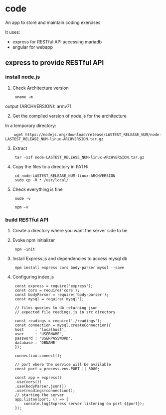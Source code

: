 # code
An app to store and maintain coding exercises

It uses:

* express for RESTful API accessing mariadb
* angular for webapp



## express to provide RESTful API

### install node.js

1. Check Architecture version

        uname -m

output (ARCHVERSION): armv71

2. Get the compiled version of node.js for the architecture

In a temporary directory:

		wget https://nodejs.org/download/release/LASTEST_RELEASE_NUM/node-LASTEST_RELEASE_NUM-linux-ARCHVERSION.tar.gz

3. Extract

        tar -xzf node-LASTEST_RELEASE_NUM-linux-ARCHVERSION.tar.gz

4. Copy the files to a directory in PATH:

        cd node-LASTEST_RELEASE_NUM-linux-ARCHVERSION
        sudo cp -R * /usr/local/

5. Check everything is fine

        node -v

        npm -v

### build RESTful API

1. Create a directory where you want the server side to be

2. Evoke npm initializer

        npm -init

3. Install Express.js and dependencies to access mysql db

        npm install express cors body-parser mysql --save

4. Configuring index.js
	
		const express = require('express');
		const cors = require('cors');
		const bodyParser = require('body-parser');		
		const mysql = require('mysql');
		
		// files queries to db returning json
    	// expected file readings.js in src directory
		
		const readings = require('./readings');
		const connection = mysql.createConnection({
	    host     : 'localhost',
	    user     : 'USERNAME',
	    password : 'USERPASSWORD',
	    database : 'DBNAME'
		});
		
		connection.connect();
		
		// port where the service will be available 
		const port = process.env.PORT || 8080;
		
		const app = express()
		.use(cors())
		.use(bodyParser.json())
		.use(readings(connection));
		// starting the server
		app.listen(port, () => {
			console.log(Express server listening on port ${port});
		});

